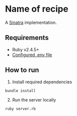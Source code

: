 # Name of recipe

A [Sinatra](http://sinatrarb.com/) implementation.

## Requirements
* Ruby v2.4.5+
* [Configured .env file](../README.md)

## How to run

1. Install required dependencies
```
bundle install
```

2. Run the server locally
```
ruby server.rb
```
